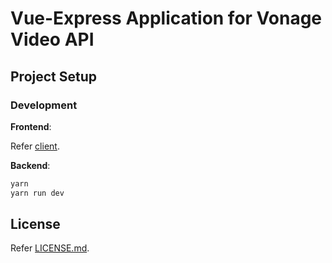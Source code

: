 # Vue-Express Application for Vonage Video API

## Project Setup

### Development

**Frontend**:

Refer [client](./client/README.md).

**Backend**:

```bash
yarn
yarn run dev
```

## License

Refer [LICENSE.md](./LICENSE.md).
